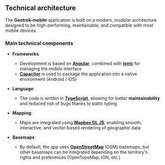 ## Technical architecture

The **Geotrek-mobile** application is built on a modern, modular architecture designed to be high-performing, maintainable, and compatible with most mobile devices.

### Main technical components

* **Frameworks**:

  * Development is based on **[Angular](https://angular.dev/)**, combined with **[Ionic](https://ionicframework.com/)** for managing the mobile interface
  * **[Capacitor](https://capacitorjs.com/)** is used to package the application into a native environment (Android / iOS)

* **Language**:

  * The code is written in **[TypeScript](https://www.typescriptlang.org/)**, allowing for better **maintainability** and reduced risk of bugs thanks to static typing

* **Mapping**:

  * Maps are integrated using **[Mapbox GL JS](https://docs.mapbox.com/mapbox-gl-js/api/)**, enabling smooth, interactive, and vector-based rendering of geographic data

* **Basemaps**:

  * By default, the app uses **[OpenStreetMap](https://www.openstreetmap.org/about)** (OSM) basemaps, but other basemaps can be integrated depending on the territory's rights and preferences (OpenTopoMap, IGN, etc.)

